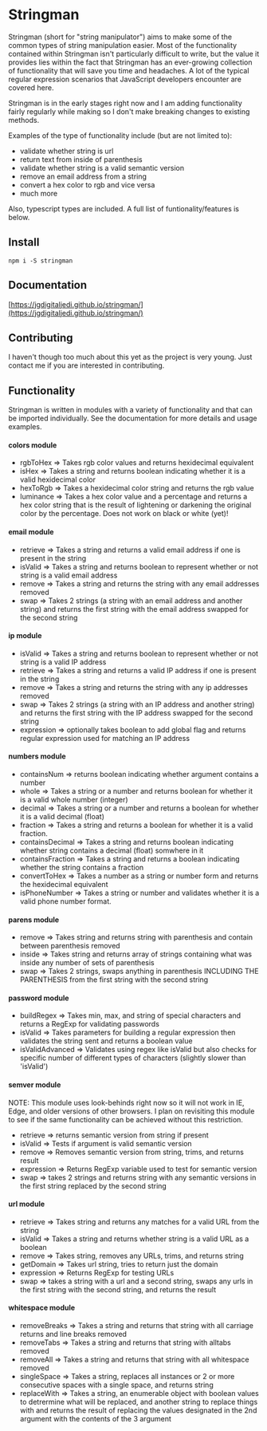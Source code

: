# Stringman

Stringman (short for "string manipulator") aims to make some of the common types of string manipulation easier. Most of the functionality contained within Stringman isn't particularly difficult to write, but the value it provides lies within the fact that Stringman has an ever-growing collection of functionality that will save you time and headaches. A lot of the typical regular expression scenarios that JavaScript developers encounter are covered here.

Stringman is in the early stages right now and I am adding functionality fairly regularly while making so I don't make breaking changes to existing methods.

Examples of the type of functionality include (but are not limited to):

- validate whether string is url
- return text from inside of parenthesis
- validate whether string is a valid semantic version
- remove an email address from a string
- convert a hex color to rgb and vice versa
- much more

Also, typescript types are included. A full list of funtionality/features is below.

## Install

```
npm i -S stringman
```

## Documentation

[https://jgdigitaljedi.github.io/stringman/](https://jgdigitaljedi.github.io/stringman/)

## Contributing

I haven't though too much about this yet as the project is very young. Just contact me if you are interested in contributing.

## Functionality

Stringman is written in modules with a variety of functionality and that can be imported individually. See the documentation for more details and usage examples.

#### colors module

- rgbToHex => Takes rgb color values and returns hexidecimal equivalent
- isHex => Takes a string and returns boolean indicating whether it is a valid hexidecimal color
- hexToRgb => Takes a hexidecimal color string and returns the rgb value
- luminance => Takes a hex color value and a percentage and returns a hex color string that is the result of lightening or darkening the original color by the percentage. Does not work on black or white (yet)!

#### email module

- retrieve => Takes a string and returns a valid email address if one is present in the string
- isValid => Takes a string and returns boolean to represent whether or not string is a valid email address
- remove => Takes a string and returns the string with any email addresses removed
- swap => Takes 2 strings (a string with an email address and another string) and returns the first string with the email address swapped for the second string

#### ip module

- isValid => Takes a string and returns boolean to represent whether or not string is a valid IP address
- retrieve => Takes a string and returns a valid IP address if one is present in the string
- remove => Takes a string and returns the string with any ip addresses removed
- swap => Takes 2 strings (a string with an IP address and another string) and returns the first string with the IP address swapped for the second string
- expression => optionally takes boolean to add global flag and returns regular expression used for matching an IP address

#### numbers module

- containsNum => returns boolean indicating whether argument contains a number
- whole => Takes a string or a number and returns boolean for whether it is a valid whole number (integer)
- decimal => Takes a string or a number and returns a boolean for whether it is a valid decimal (float)
- fraction => Takes a string and returns a boolean for whether it is a valid fraction.
- containsDecimal => Takes a string and returns boolean indicating whether string contains a decimal (float) somwhere in it
- containsFraction => Takes a string and returns a boolean indicating whether the string contains a fraction
- convertToHex => Takes a number as a string or number form and returns the hexidecimal equivalent
- isPhoneNumber => Takes a string or number and validates whether it is a valid phone number format.

#### parens module

- remove => Takes string and returns string with parenthesis and contain between parenthesis removed
- inside => Takes string and returns array of strings containing what was inside any number of sets of parenthesis
- swap => Takes 2 strings, swaps anything in parenthesis INCLUDING THE PARENTHESIS from the first string with the second string

#### password module

- buildRegex => Takes min, max, and string of special characters and returns a RegExp for validating passwords
- isValid => Takes parameters for building a regular expression then validates the string sent and returns a boolean value
- isValidAdvanced => Validates using regex like isValid but also checks for specific number of different types of characters (slightly slower than 'isValid')

#### semver module

NOTE: This module uses look-behinds right now so it will not work in IE, Edge, and older versions of other browsers. I plan on revisiting this module to see if the same functionality can be achieved without this restriction.

- retrieve => returns semantic version from string if present
- isValid => Tests if argument is valid semantic version
- remove => Removes semantic version from string, trims, and returns result
- expression => Returns RegExp variable used to test for semantic version
- swap => takes 2 strings and returns string with any semantic versions in the first string replaced by the second string

#### url module

- retrieve => Takes string and returns any matches for a valid URL from the string
- isValid => Takes a string and returns whether string is a valid URL as a boolean
- remove => Takes string, removes any URLs, trims, and returns string
- getDomain => Takes url string, tries to return just the domain
- expression => Returns RegExp for testing URLs
- swap => takes a string with a url and a second string, swaps any urls in the first string with the second string, and returns the result

#### whitespace module

- removeBreaks => Takes a string and returns that string with all carriage returns and line breaks removed
- removeTabs => Takes a string and returns that string with alltabs removed
- removeAll => Takes a string and returns that string with all whitespace removed
- singleSpace => Takes a string, replaces all instances or 2 or more consecutive spaces with a single space, and returns string
- replaceWith => Takes a string, an enumerable object with boolean values to detrermine what will be replaced, and another string to replace things with and returns the result of replacing the values designated in the 2nd argument with the contents of the 3 argument
